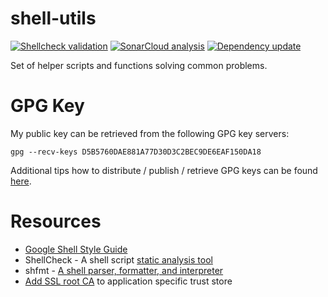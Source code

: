 # shell-utils

[![Shellcheck validation](https://github.com/patryk-gpl/shell-utils/actions/workflows/shellcheck.yml/badge.svg)](https://github.com/patryk-gpl/shell-utils/actions/workflows/shellcheck.yml)
[![SonarCloud analysis](https://github.com/patryk-gpl/shell-utils/actions/workflows/sonar.yml/badge.svg)](https://github.com/patryk-gpl/shell-utils/actions/workflows/sonar.yml)
[![Dependency update](https://github.com/patryk-gpl/shell-utils/actions/workflows/pre-commit.yml/badge.svg)](https://github.com/patryk-gpl/shell-utils/actions/workflows/pre-commit.yml)

Set of helper scripts and functions solving common problems.

# GPG Key

My public key can be retrieved from the following GPG key servers:

```shell
gpg --recv-keys D5B5760DAE881A77D30D3C2BEC9DE6EAF150DA18
```

Additional tips how to distribute / publish / retrieve GPG keys can be found [here](docs/gpg.md).

# Resources

- [Google Shell Style Guide](https://google.github.io/styleguide/shellguide.html)
- ShellCheck - A shell script [static analysis tool](https://github.com/koalaman/shellcheck)
- shfmt - [A shell parser, formatter, and interpreter](https://github.com/mvdan/sh)
- [Add SSL root CA](
https://help.zscaler.com/zia/adding-custom-certificate-application-specific-trust-store) to application specific trust store
